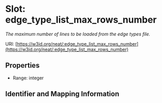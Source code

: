 # Slot: edge_type_list_max_rows_number
_The maximum number of lines to be loaded from the edge types file._


URI: [https://w3id.org/neat/:edge_type_list_max_rows_number](https://w3id.org/neat/:edge_type_list_max_rows_number)



<!-- no inheritance hierarchy -->


## Properties

 * Range: integer



## Identifier and Mapping Information






